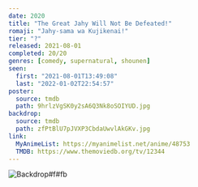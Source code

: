 ```yaml
---
date: 2020
title: "The Great Jahy Will Not Be Defeated!"
romaji: "Jahy-sama wa Kujikenai!"
tier: "?"
released: 2021-08-01
completed: 20/20
genres: [comedy, supernatural, shounen]
seen:
  first: "2021-08-01T13:49:08"
  last: "2022-01-02T22:54:57"
poster:
  source: tmdb
  path: 9hrlzVgSK0y2sA6Q3Nk8oSOIYUD.jpg
backdrop:
  source: tmdb
  path: zfPtBlU7pJVXP3CbdaUwvlAkGKv.jpg
link:
  MyAnimeList: https://myanimelist.net/anime/48753
  TMDB: https://www.themoviedb.org/tv/12344
---
```


![Backdrop#f#fb](https://www.themoviedb.org/t/p/original/clsLGcG4OWy1FMywOS0yUXWLWVE.jpg "Source: TMDB")
